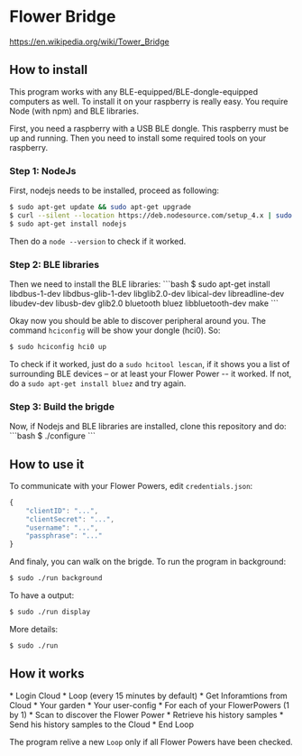 <h1>Flower Bridge</h1>

https://en.wikipedia.org/wiki/Tower_Bridge

<h2>How to install</h2>

This program works with any BLE-equipped/BLE-dongle-equipped computers as well.
To install it on your raspberry is really easy. You require Node (with npm) and BLE libraries.

First, you need a raspberry with a USB BLE dongle. This raspberry must be up and running.
Then you need to install some required tools on your raspberry.

<h3>Step 1: NodeJs</h3>

First, nodejs needs to be installed, proceed as following:
```bash
$ sudo apt-get update && sudo apt-get upgrade
$ curl --silent --location https://deb.nodesource.com/setup_4.x | sudo bash -
$ sudo apt-get install nodejs
```
	
Then do a `node --version` to check if it worked.

<h3>Step 2: BLE libraries</h3>
Then we need to install the BLE libraries:
```bash
$ sudo apt-get install libdbus-1-dev libdbus-glib-1-dev libglib2.0-dev libical-dev libreadline-dev libudev-dev libusb-dev glib2.0 bluetooth bluez libbluetooth-dev make
```

Okay now you should be able to discover peripheral around you.
The command `hciconfig` will be show your dongle (hci0). So:
```bash
$ sudo hciconfig hci0 up
```

To check if it worked, just do a `sudo hcitool lescan`, if it shows you a list of surrounding BLE devices – or at least your Flower Power -- it worked. If not, do a `sudo apt-get install bluez` and try again.

<h3>Step 3: Build the brigde</h3>
Now, if Nodejs and BLE libraries are installed, clone this repository and do:
```bash
$ ./configure
```

<h2>How to use it</h2>

To communicate with your Flower Powers, edit `credentials.json`:
```javascript
{
	"clientID": "...",
	"clientSecret": "...",
	"username": "...",
	"passphrase": "..."
}
```
And finaly, you can walk on the brigde.
To run the program in background:
```bash
$ sudo ./run background
```
To have a output:
```bash
$ sudo ./run display
```
More details:
```bash
$ sudo ./run
```


<h2>How it works</h2>
* Login Cloud
* Loop (every 15 minutes by default)
  * Get Inforamtions from Cloud
    * Your garden
    * Your user-config
  * For each of your FlowerPowers (1 by 1)
    * Scan to discover the Flower Power
    * Retrieve his history samples
    * Send his history samples to the Cloud
* End Loop

The program relive a new `Loop` only if all Flower Powers have been checked.
